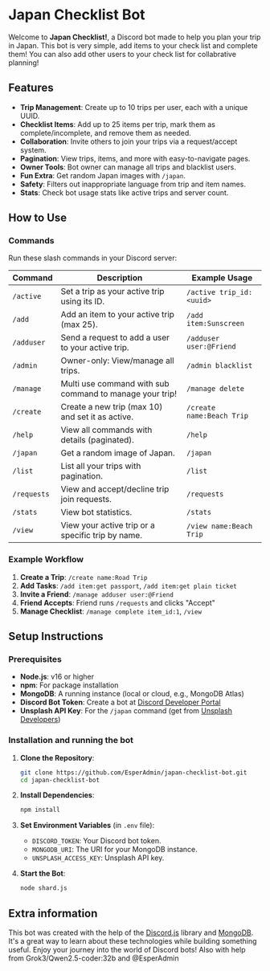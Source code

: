 # Japan Checklist Bot

Welcome to **Japan Checklist!**, a Discord bot made to help you plan your trip in Japan. This bot is very simple, add items to your check list and complete them! You can also add other users to your check list for collabrative planning!


## Features

- **Trip Management**: Create up to 10 trips per user, each with a unique UUID.
- **Checklist Items**: Add up to 25 items per trip, mark them as complete/incomplete, and remove them as needed.
- **Collaboration**: Invite others to join your trips via a request/accept system.
- **Pagination**: View trips, items, and more with easy-to-navigate pages.
- **Owner Tools**: Bot owner can manage all trips and blacklist users.
- **Fun Extra**: Get random Japan images with `/japan`.
- **Safety**: Filters out inappropriate language from trip and item names.
- **Stats**: Check bot usage stats like active trips and server count.

## How to Use

### Commands
Run these slash commands in your Discord server:

| Command           | Description                                          | Example Usage                  |
|-------------------|------------------------------------------------------|--------------------------------|
| `/active`         | Set a trip as your active trip using its ID.         | `/active trip_id:<uuid>`       |
| `/add`            | Add an item to your active trip (max 25).            | `/add item:Sunscreen`          |
| `/adduser`        | Send a request to add a user to your active trip.    | `/adduser user:@Friend`        |
| `/admin`          | Owner-only: View/manage all trips.                   | `/admin blacklist`             |
| `/manage`         | Multi use command with sub command to manage your trip! | `/manage delete`            |
| `/create`         | Create a new trip (max 10) and set it as active.     | `/create name:Beach Trip`      |
| `/help`           | View all commands with details (paginated).          | `/help`                        |
| `/japan`          | Get a random image of Japan.                         | `/japan`                       |
| `/list`           | List all your trips with pagination.                 | `/list`                        |
| `/requests`       | View and accept/decline trip join requests.          | `/requests`                    |
| `/stats`          | View bot statistics.                                 | `/stats`                       |
| `/view`           | View your active trip or a specific trip by name.    | `/view name:Beach Trip`        |

### Example Workflow
1. **Create a Trip**: `/create name:Road Trip`
2. **Add Tasks**: `/add item:get passport`, `/add item:get plain ticket`
3. **Invite a Friend**: `/manage adduser user:@Friend`
4. **Friend Accepts**: Friend runs `/requests` and clicks "Accept"
5. **Manage Checklist**: `/manage complete item_id:1`, `/view`

## Setup Instructions

### Prerequisites
- **Node.js**: v16 or higher
- **npm**: For package installation
- **MongoDB**: A running instance (local or cloud, e.g., MongoDB Atlas)
- **Discord Bot Token**: Create a bot at [Discord Developer Portal](https://discord.com/developers/applications)
- **Unsplash API Key**: For the `/japan` command (get from [Unsplash Developers](https://unsplash.com/developers))

### Installation and running the bot
1. **Clone the Repository**:
   ```bash
   git clone https://github.com/EsperAdmin/japan-checklist-bot.git
   cd japan-checklist-bot
   
2. **Install Dependencies**: 
   ```bash
   npm install
   
3. **Set Environment Variables** (in `.env` file):
   - `DISCORD_TOKEN`: Your Discord bot token.
   - `MONGODB_URI`: The URI for your MongoDB instance.
   - `UNSPLASH_ACCESS_KEY`: Unsplash API key.

4. **Start the Bot**:
   ```bash 
   node shard.js

## Extra information
This bot was created with the help of the [Discord.js](https://discordjs.guide/) library and [MongoDB](https://www.mongodb.com/). It's a great way to learn about these technologies while building something useful. Enjoy your journey into the world of Discord bots! Also with help from Grok3/Qwen2.5-coder:32b and @EsperAdmin





